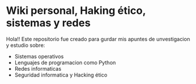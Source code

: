 # Wiki personal, Haking ético, sistemas y redes

Hola!! Este repositorio fue creado para gurdar mis apuntes de unvestigacion y estudio sobre:

- Sistemas operativos
- Lenguajes de programacion como Python
- Redes informaticas
- Seguridad informatica y Hacking ético


